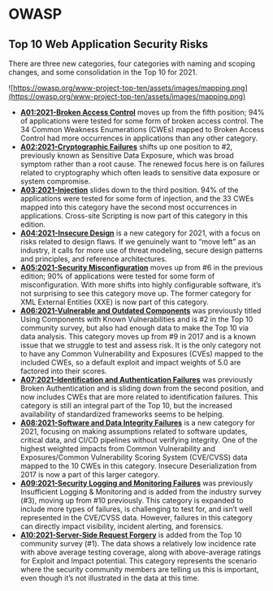 # OWASP

## **Top 10 Web Application Security Risks**

There are three new categories, four categories with naming and scoping changes, and some consolidation in the Top 10 for 2021.

![https://owasp.org/www-project-top-ten/assets/images/mapping.png](https://owasp.org/www-project-top-ten/assets/images/mapping.png)

- [**A01:2021-Broken Access Control**](https://owasp.org/Top10/A01_2021-Broken_Access_Control/) moves up from the fifth position; 94% of applications were tested for some form of broken access control. The 34 Common Weakness Enumerations (CWEs) mapped to Broken Access Control had more occurrences in applications than any other category.
- [**A02:2021-Cryptographic Failures**](https://owasp.org/Top10/A02_2021-Cryptographic_Failures/) shifts up one position to #2, previously known as Sensitive Data Exposure, which was broad symptom rather than a root cause. The renewed focus here is on failures related to cryptography which often leads to sensitive data exposure or system compromise.
- [**A03:2021-Injection**](https://owasp.org/Top10/A03_2021-Injection/) slides down to the third position. 94% of the applications were tested for some form of injection, and the 33 CWEs mapped into this category have the second most occurrences in applications. Cross-site Scripting is now part of this category in this edition.
- [**A04:2021-Insecure Design**](https://owasp.org/Top10/A04_2021-Insecure_Design/) is a new category for 2021, with a focus on risks related to design flaws. If we genuinely want to “move left” as an industry, it calls for more use of threat modeling, secure design patterns and principles, and reference architectures.
- [**A05:2021-Security Misconfiguration**](https://owasp.org/Top10/A05_2021-Security_Misconfiguration/) moves up from #6 in the previous edition; 90% of applications were tested for some form of misconfiguration. With more shifts into highly configurable software, it’s not surprising to see this category move up. The former category for XML External Entities (XXE) is now part of this category.
- [**A06:2021-Vulnerable and Outdated Components**](https://owasp.org/Top10/A06_2021-Vulnerable_and_Outdated_Components/) was previously titled Using Components with Known Vulnerabilities and is #2 in the Top 10 community survey, but also had enough data to make the Top 10 via data analysis. This category moves up from #9 in 2017 and is a known issue that we struggle to test and assess risk. It is the only category not to have any Common Vulnerability and Exposures (CVEs) mapped to the included CWEs, so a default exploit and impact weights of 5.0 are factored into their scores.
- [**A07:2021-Identification and Authentication Failures**](https://owasp.org/Top10/A07_2021-Identification_and_Authentication_Failures/) was previously Broken Authentication and is sliding down from the second position, and now includes CWEs that are more related to identification failures. This category is still an integral part of the Top 10, but the increased availability of standardized frameworks seems to be helping.
- [**A08:2021-Software and Data Integrity Failures**](https://owasp.org/Top10/A08_2021-Software_and_Data_Integrity_Failures/) is a new category for 2021, focusing on making assumptions related to software updates, critical data, and CI/CD pipelines without verifying integrity. One of the highest weighted impacts from Common Vulnerability and Exposures/Common Vulnerability Scoring System (CVE/CVSS) data mapped to the 10 CWEs in this category. Insecure Deserialization from 2017 is now a part of this larger category.
- [**A09:2021-Security Logging and Monitoring Failures**](https://owasp.org/Top10/A09_2021-Security_Logging_and_Monitoring_Failures/) was previously Insufficient Logging & Monitoring and is added from the industry survey (#3), moving up from #10 previously. This category is expanded to include more types of failures, is challenging to test for, and isn’t well represented in the CVE/CVSS data. However, failures in this category can directly impact visibility, incident alerting, and forensics.
- [**A10:2021-Server-Side Request Forgery**](https://owasp.org/Top10/A10_2021-Server-Side_Request_Forgery_%28SSRF%29/) is added from the Top 10 community survey (#1). The data shows a relatively low incidence rate with above average testing coverage, along with above-average ratings for Exploit and Impact potential. This category represents the scenario where the security community members are telling us this is important, even though it’s not illustrated in the data at this time.